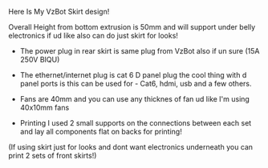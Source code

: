 Here Is My VzBot Skirt design!

Overall Height from bottom extrusion is 50mm and will support under belly electronics if ud like also can do just skirt for looks!
* The power plug in rear skirt is same plug from VzBot also if un sure (15A 250V BIQU)
+ The ethernet/internet plug is cat 6 D panel plug the cool thing with d panel ports is this can be used for - Cat6, hdmi, usb and a few others.
* Fans are 40mm and you can use any thicknes of fan ud like I'm using 40x10mm fans

* Printing I used 2 small supports on the connections between each set and lay all components flat on backs for printing!

(If using skirt just for looks and dont want electronics underneath you can print 2 sets of front skirts!)
